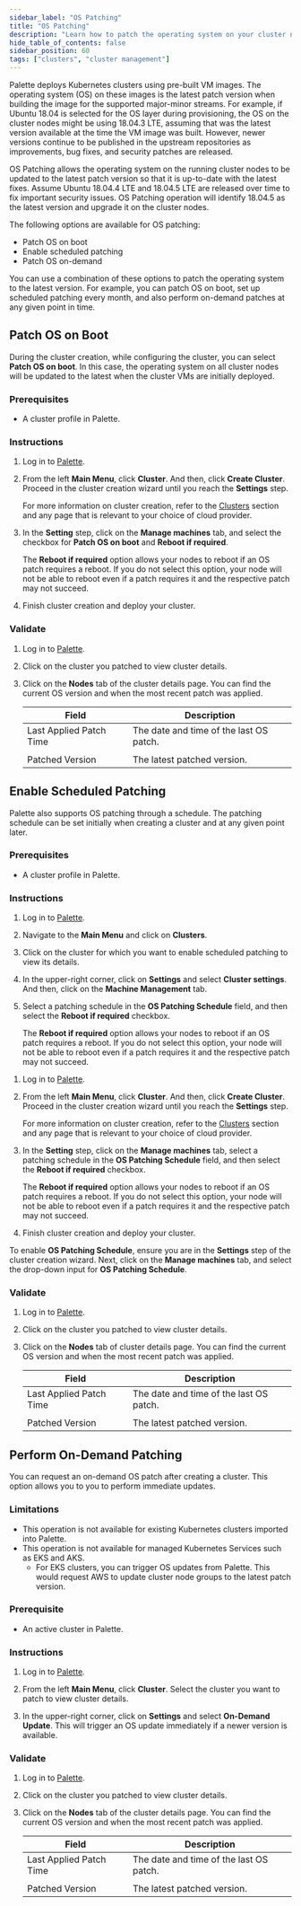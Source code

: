 ```yaml
---
sidebar_label: "OS Patching"
title: "OS Patching"
description: "Learn how to patch the operating system on your cluster nodes."
hide_table_of_contents: false
sidebar_position: 60
tags: ["clusters", "cluster management"]
---
```


Palette deploys Kubernetes clusters using pre-built VM images. The operating system (OS) on these images is the latest
patch version when building the image for the supported major-minor streams. For example, if Ubuntu 18.04 is selected
for the OS layer during provisioning, the OS on the cluster nodes might be using 18.04.3 LTE, assuming that was the
latest version available at the time the VM image was built. However, newer versions continue to be published in the
upstream repositories as improvements, bug fixes, and security patches are released.

OS Patching allows the operating system on the running cluster nodes to be updated to the latest patch version so that
it is up-to-date with the latest fixes. Assume Ubuntu 18.04.4 LTE and 18.04.5 LTE are released over time to fix
important security issues. OS Patching operation will identify 18.04.5 as the latest version and upgrade it on the
cluster nodes.

The following options are available for OS patching:

- Patch OS on boot
- Enable scheduled patching
- Patch OS on-demand

You can use a combination of these options to patch the operating system to the latest version. For example, you can
patch OS on boot, set up scheduled patching every month, and also perform on-demand patches at any given point in
time.

## Patch OS on Boot

During the cluster creation, while configuring the cluster, you can select **Patch OS on boot**. In this case, the
operating system on all cluster nodes will be updated to the latest when the cluster VMs are initially deployed.

### Prerequisites

- A cluster profile in Palette.

### Instructions

1. Log in to [Palette](https://console.spectrocloud.com).

2. From the left **Main Menu**, click **Cluster**. And then, click **Create Cluster**. Proceed in the cluster creation
   wizard until you reach the **Settings** step.

   For more information on cluster creation, refer to the [Clusters](../clusters.md) section and any page that
   is relevant to your choice of cloud provider.

3. In the **Setting** step, click on the **Manage machines** tab, and select the checkbox for **Patch OS on boot** and
   **Reboot if required**.

   The **Reboot if required** option allows your nodes to reboot if an OS patch requires a reboot. If you do not select
   this option, your node will not be able to reboot even if a patch requires it and the respective patch may not
   succeed.

4. Finish cluster creation and deploy your cluster.

### Validate

1. Log in to [Palette](https://console.spectrocloud.com).

2. Click on the cluster you patched to view cluster details.

3. Click on the **Nodes** tab of the cluster details page. You can find the current OS version and when the most
   recent patch was applied.

   | **Field**               | **Description**                         |
   | ----------------------- | --------------------------------------- |
   | Last Applied Patch Time | The date and time of the last OS patch. |
   |                         |                                         |
   | Patched Version         | The latest patched version.             |

## Enable Scheduled Patching

Palette also supports OS patching through a schedule. The patching schedule can be set initially when creating a cluster
and at any given point later.

### Prerequisites

- A cluster profile in Palette.

### Instructions

<Tabs>

<TabItem value="active-cluster" label="Active cluster">

1. Log in to [Palette](https://console.spectrocloud.com).

2. Navigate to the **Main Menu** and click on **Clusters**.

3. Click on the cluster for which you want to enable scheduled patching to view its details.

4. In the upper-right corner, click on **Settings** and select **Cluster settings**. And then, click on the **Machine
   Management** tab.

5. Select a patching schedule in the **OS Patching Schedule** field, and then select the **Reboot if required** checkbox.

   The **Reboot if required** option allows your nodes to reboot if an OS patch requires a reboot. If you do not select
   this option, your node will not be able to reboot even if a patch requires it and the respective patch may not
   succeed.

</TabItem>

<TabItem value="new-cluster" label="New cluster">

1. Log in to [Palette](https://console.spectrocloud.com).

2. From the left **Main Menu**, click **Cluster**. And then, click **Create Cluster**. Proceed in the cluster creation
   wizard until you reach the **Settings** step.

   For more information on cluster creation, refer to the [Clusters](../clusters.md) section and any page that
   is relevant to your choice of cloud provider.

3. In the **Setting** step, click on the **Manage machines** tab, select a patching schedule in the **OS Patching
   Schedule** field, and then select the **Reboot if required** checkbox.

   The **Reboot if required** option allows your nodes to reboot if an OS patch requires a reboot. If you do not select
   this option, your node will not be able to reboot even if a patch requires it and the respective patch may not
   succeed.

4. Finish cluster creation and deploy your cluster.

To enable **OS Patching Schedule**, ensure you are in the **Settings** step of the cluster creation wizard. Next, click
on the **Manage machines** tab, and select the drop-down input for **OS Patching Schedule**.

</TabItem>

</Tabs>

### Validate

1. Log in to [Palette](https://console.spectrocloud.com).

2. Click on the cluster you patched to view cluster details.

3. Click on the **Nodes** tab of cluster details page. You can find the current OS version and when the most
   recent patch was applied.

   | **Field**               | **Description**                         |
   | ----------------------- | --------------------------------------- |
   | Last Applied Patch Time | The date and time of the last OS patch. |
   |                         |                                         |
   | Patched Version         | The latest patched version.             |

## Perform On-Demand Patching

You can request an on-demand OS patch after creating a cluster. This option allows you to you to perform
immediate updates.

### Limitations

- This operation is not available for existing Kubernetes clusters imported into Palette.
- This operation is not available for managed Kubernetes Services such as EKS and AKS.
  - For EKS clusters, you can trigger OS updates from Palette. This would request AWS to update cluster
    node groups to the latest patch version.

### Prerequisite

- An active cluster in Palette.

### Instructions

1. Log in to [Palette](https://console.spectrocloud.com).

2. From the left **Main Menu**, click **Cluster**. Select the cluster you want to patch to view cluster details.

3. In the upper-right corner, click on **Settings** and select **On-Demand Update**. This will trigger an OS update
   immediately if a newer version is available.

### Validate

1. Log in to [Palette](https://console.spectrocloud.com).

2. Click on the cluster you patched to view cluster details.

3. Click on the **Nodes** tab of the cluster details page. You can find the current OS version and when the most
   recent patch was applied.

   | **Field**               | **Description**                         |
   | ----------------------- | --------------------------------------- |
   | Last Applied Patch Time | The date and time of the last OS patch. |
   |                         |                                         |
   | Patched Version         | The latest patched version.             |
